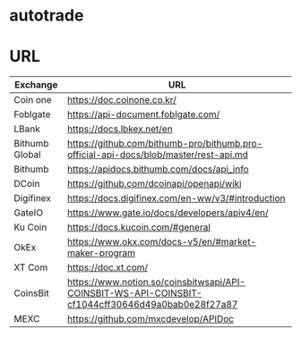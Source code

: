 # autotrade

# URL 
| Exchange | URL | 
| -- | -- |
| Coin one | https://doc.coinone.co.kr/ |
| Foblgate| https://api-document.foblgate.com/ |
| LBank | https://docs.lbkex.net/en |
| Bithumb Global | https://github.com/bithumb-pro/bithumb.pro-official-api-docs/blob/master/rest-api.md | 
| Bithumb | https://apidocs.bithumb.com/docs/api_info | 
| DCoin | https://github.com/dcoinapi/openapi/wiki | 
| Digifinex | https://docs.digifinex.com/en-ww/v3/#introduction |
| GateIO | https://www.gate.io/docs/developers/apiv4/en/ |
| Ku Coin | https://docs.kucoin.com/#general | 
| OkEx | https://www.okx.com/docs-v5/en/#market-maker-program | 
| XT Com | https://doc.xt.com/ |
| CoinsBit | https://www.notion.so/coinsbitwsapi/API-COINSBIT-WS-API-COINSBIT-cf1044cff30646d49a0bab0e28f27a87 |
| MEXC | https://github.com/mxcdevelop/APIDoc |
